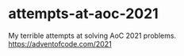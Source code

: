 # attempts-at-aoc-2021
My terrible attempts at solving AoC 2021 problems.
https://adventofcode.com/2021
